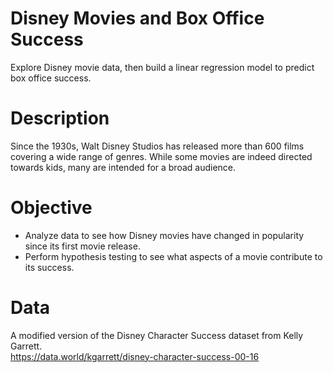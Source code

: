 # Disney Movies and Box Office Success
Explore Disney movie data, then build a linear regression model to predict box office success.

# Description
Since the 1930s, Walt Disney Studios has released more than 600 films covering a wide range of genres. While some movies are 
indeed directed towards kids, many are intended for a broad audience. 

# Objective
- Analyze data to see how Disney movies have changed in popularity since its first movie release. 
- Perform hypothesis testing to see what aspects of a movie contribute to its success.

# Data
A modified version of the Disney Character Success dataset from Kelly Garrett.  <br>
https://data.world/kgarrett/disney-character-success-00-16
